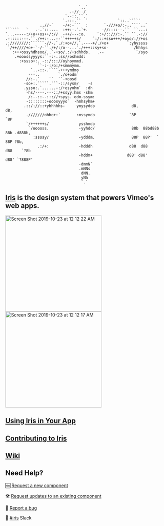```
                                `..`                                  
                            .://--/                                  
                          `--::.``.`                                 
                         `.-::.``  `             `::..`````          
               ..//-`    -/+:-```  :       `-///+o/:-..````..`       
``````   `   .-.`::....  :++:-.`.`+.      -//::::--.``  ``...:       
`...-----:/+o++os++/://  -++/---:o.     `:+/::///:-.`` ``.-://       
.-:::::---.``./++:-...--``+++++s/     `:/::+sso+++/+oyo/://+os       
.:////////:``````-//-.`./:+o+//.`.----+/./+o+        `:yhyssss       
 `/++////+o+-`-/-``./+/:/o--...`./+++::sy+so-           /hhhys       
   :+++ossyhdhsoo/..`-+so/.:/+sdhhds.   .--              `/syo       
    .+ooossyyyys:``-:-.:ss//oshmdd:                                  
      :+ssso+:. -::/::://oyhoymmd.                                 
              ``-:-:/o:/+smmmymm.                                  
           `..-::-.````-+++ymdmo                                   
          ---..        `./o+odm`                                   
         //:-.`    ``  ``-+oosd                                    
        -so+:.`````.```-::/sysm/    -s                             
        .ysso:.`......-:/+osyohm`  :dh                             
         -hs/----.---::/+ssyy.hms -shm                               
          /:--::--::://+syys. odm-ssym:                              
         -::::::::+ooosyyyo`  -hmhsyhm+                              
        .::/://::+yhhhhhs-     ymysyddo                d8,           d8,                        
         -///////ohho+:`       :mssymdo               `8P           `8P                         
         `/++++++s/             ysshmdo                                                         
          `/ooooss.             -yyhdd/                88b  88bd88b  88b .d888b,                
            :ssssy/             -ydddm.                88P  88P'  `  88P ?8b,                   
              .:/+:             -hdddh                d88  d88      d88    `?8b                 
                                -hddm+               d88' d88'     d88' `?888P'                 
                                -dmmN`                               
                                .mNNs                                
                                 dNN.                                
                                 yNh                                 
                                 `.` 
```

## [Iris](https://github.vimeows.com/pages/vimeo/iris/master) is the design system that powers Vimeo's web apps.

<a href="https://github.vimeows.com/pages/vimeo/iris/master">
<img width="300" alt="Screen Shot 2019-10-23 at 12 12 22 AM" src="https://github.vimeows.com/storage/user/544/files/d7882980-f529-11e9-95c7-6735d245d2cc"><img width="300" alt="Screen Shot 2019-10-23 at 12 12 17 AM" src="https://github.vimeows.com/storage/user/544/files/d8b95680-f529-11e9-858e-8453cc1040d1">
</a>

## [Using Iris in Your App](https://github.vimeows.com/Vimeo/iris/wiki/Using-Iris-in-Your-App)
## [Contributing to Iris](https://github.vimeows.com/Vimeo/iris/wiki/Contributing-to-Iris)
## [Wiki](https://github.vimeows.com/Vimeo/iris/wiki)

## Need Help?

🆕 [Request a new component](https://github.vimeows.com/Vimeo/iris/issues/new?labels=type%3A+new+component&milestone=4&title=Component+Request%3A&assignee=sean-mcintyre&template=new-component.md)

🛠 [Request updates to an existing component](https://github.vimeows.com/Vimeo/iris/issues/new?labels=type%3A+update+component&milestone=4&title=Component+Update%3A&template=component-update.md)

🐛 [Report a bug](https://github.vimeows.com/Vimeo/iris/issues/new?labels=p2,type%3A+bug&milestone=4&title=Bug%3A&template=bug-report.md)

💬 [#iris](https://vimeo.slack.com/messages/C2UF8PH0A) Slack
